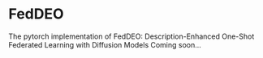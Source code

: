 # FedDEO
The pytorch implementation of FedDEO: Description-Enhanced One-Shot Federated Learning with Diffusion Models
Coming soon...
